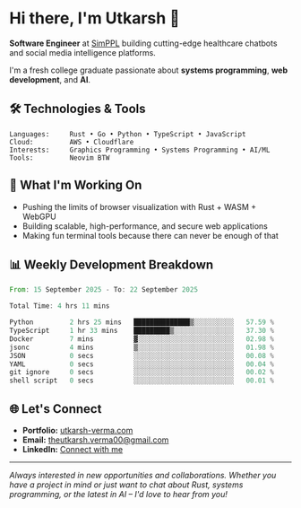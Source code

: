# Hi there, I'm Utkarsh 👋

**Software Engineer** at [SimPPL](https://simppl.org) building cutting-edge healthcare chatbots and social media intelligence platforms.

I'm a fresh college graduate passionate about **systems programming**, **web development**, and **AI**.

## 🛠️ Technologies & Tools

```
Languages:     Rust • Go • Python • TypeScript • JavaScript
Cloud:         AWS • Cloudflare
Interests:     Graphics Programming • Systems Programming • AI/ML
Tools:         Neovim BTW
```

## 🚀 What I'm Working On

- Pushing the limits of browser visualization with Rust + WASM + WebGPU
- Building scalable, high-performance, and secure web applications
- Making fun terminal tools because there can never be enough of that

## 📊 Weekly Development Breakdown

<!--START_SECTION:waka-->

```rust
From: 15 September 2025 - To: 22 September 2025

Total Time: 4 hrs 11 mins

Python         2 hrs 25 mins   ██████████████▒░░░░░░░░░░   57.59 %
TypeScript     1 hr 33 mins    █████████▒░░░░░░░░░░░░░░░   37.30 %
Docker         7 mins          ▓░░░░░░░░░░░░░░░░░░░░░░░░   02.98 %
jsonc          4 mins          ▒░░░░░░░░░░░░░░░░░░░░░░░░   01.98 %
JSON           0 secs          ░░░░░░░░░░░░░░░░░░░░░░░░░   00.08 %
YAML           0 secs          ░░░░░░░░░░░░░░░░░░░░░░░░░   00.04 %
git ignore     0 secs          ░░░░░░░░░░░░░░░░░░░░░░░░░   00.02 %
shell script   0 secs          ░░░░░░░░░░░░░░░░░░░░░░░░░   00.01 %
```

<!--END_SECTION:waka-->

## 🌐 Let's Connect

- **Portfolio:** [utkarsh-verma.com](https://utkarsh-verma.com)
- **Email:** theutkarsh.verma00@gmail.com
- **LinkedIn:** [Connect with me](https://linkedin.com/in/utkarsh-verm4)

---

*Always interested in new opportunities and collaborations. Whether you have a project in mind or just want to chat about Rust, systems programming, or the latest in AI – I'd love to hear from you!*
